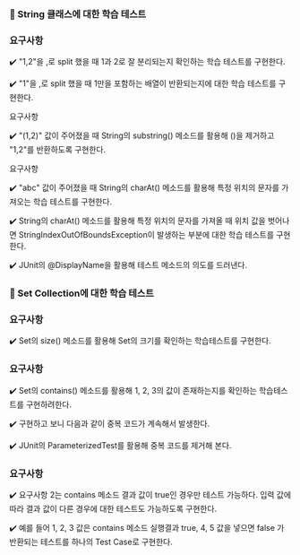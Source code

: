 ### 🧪 String 클래스에 대한 학습 테스트

### 요구사항

✔️ "1,2"을 ,로 split 했을 때 1과 2로 잘 분리되는지 확인하는 학습 테스트를 구현한다.

✔️ "1"을 ,로 split 했을 때 1만을 포함하는 배열이 반환되는지에 대한 학습 테스트를 구현한다.

요구사항

✔️ "(1,2)" 값이 주어졌을 때 String의 substring() 메소드를 활용해 ()을 제거하고 "1,2"를 반환하도록 구현한다.

요구사항

✔️ "abc" 값이 주어졌을 때 String의 charAt() 메소드를 활용해 특정 위치의 문자를 가져오는 학습 테스트를 구현한다.

✔️ String의 charAt() 메소드를 활용해 특정 위치의 문자를 가져올 때 위치 값을 벗어나면 StringIndexOutOfBoundsException이 발생하는 부분에 대한 학습 테스트를 구현한다.

✔️ JUnit의 @DisplayName을 활용해 테스트 메소드의 의도를 드러낸다.

### 🧪 Set Collection에 대한 학습 테스트

### 요구사항

✔️ Set의 size() 메소드를 활용해 Set의 크기를 확인하는 학습테스트를 구현한다.

### 요구사항

✔️ Set의 contains() 메소드를 활용해 1, 2, 3의 값이 존재하는지를 확인하는 학습테스트를 구현하려한다.

✔️ 구현하고 보니 다음과 같이 중복 코드가 계속해서 발생한다.

✔️ JUnit의 ParameterizedTest를 활용해 중복 코드를 제거해 본다.

### 요구사항

✔️ 요구사항 2는 contains 메소드 결과 값이 true인 경우만 테스트 가능하다. 입력 값에 따라 결과 값이 다른 경우에 대한 테스트도 가능하도록 구현한다.

✔️ 예를 들어 1, 2, 3 값은 contains 메소드 실행결과 true, 4, 5 값을 넣으면 false 가 반환되는 테스트를 하나의 Test Case로 구현한다.

